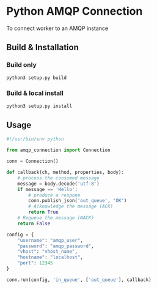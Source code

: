 
Python AMQP Connection
======================

To connect worker to an AMQP instance


Build & Installation
--------------------

### Build only
```bash
python3 setup.py build
```

### Build & local install
```bash
python3 setup.py install
```

Usage
-----
```python
#!/usr/bin/env python

from amqp_connection import Connection

conn = Connection()

def callback(ch, method, properties, body):
    # process the consumed message
    message = body.decode('utf-8')
    if message == 'Hello':
        # produce a respone
        conn.publish_json('out_queue', "OK")
        # Acknowledge the message (ACK)
        return True
    # Requeue the message (NACK)
    return False

config = {
	"username": "amqp_user",
	"password": "amqp_password",
	"vhost": "vhost_name",
	"hostname": "localhost",
	"port": 12345
}

conn.run(config, 'in_queue', ['out_queue'], callback)

```
